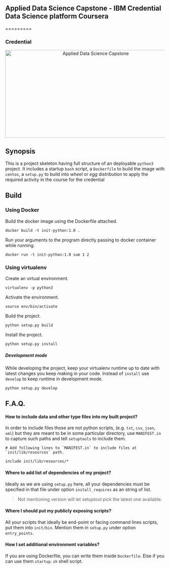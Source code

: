 ## Applied Data Science Capstone - IBM Credential Data Science platform Coursera
=========

### Credential
<p align="center">
<img alt="Applied Data Science Capstone" title="Applied Data Science Capstone" src="https://images.credly.com/size/680x680/images/60f2e1e1-1b74-4dc0-a24b-cd08b460c12d/Applied_Data_Science_Capstone.png" width="556px" height="276px"/></p>

## Synopsis
This is a project skeleton having full structure of an deployable `python3` project. It includes a startup `bash` script, a `Dockerfile` to build the image with `centos`, a `setup.py` to build into _wheel_ or _egg_ distribution to apply the required activity in the course for the credential

## Build
### Using Docker
Build the docker image using the Dockerfile attached.
```
docker build -t init-python:1.0 .
```
Run your arguments to the program directly passing to docker container while running.
```
docker run -t init-python:1.0 sum 1 2
```

### Using virtualenv
Create an virtual environment.
```
virtualenv -p python3
```
Activate the environment.
```
source env/bin/activate
```
Build the project.
```
python setup.py build
```
Install the project.
```
python setup.py install
```

##### Development mode
While developing the project, keep your virtualenv runtime up to date with latest changes you keep making in your code. Instead of `install` use `develop` to keep runtime in development mode.
```
python setup.py develop
```

## F.A.Q.
#### How to include data and other type files into my built project?
In order to include files those are not python scripts, (e.g. `txt`, `csv`, `json`, `xml`) but they are meant to be in some particular directory, use `MANIFEST.in` to capture such paths and tell `setuptools` to include them. 
```
# Add following lines to `MANIFEST.in` to include files at `init/lib/resources` path.

include init/lib/resources/*

```

#### Where to add list of dependencies of my project?
Ideally as we are using `setup.py` here, all your dependencies must be specified in that file under option `install_requires` as an string of list.
> Not mentioning version will let setuptool pick the latest one available.

#### Where I should put my publicly exposing scripts?
All your scripts that ideally be end-point or facing command lines scripts, put them into `init/bin`. Mention them in `setup.py` under option `entry_points`.

#### How I set additional environment variables?
If you are using Dockerfile, you can write them inside `Dockerfile`. Else if you can use them `startup.sh` shell script.


